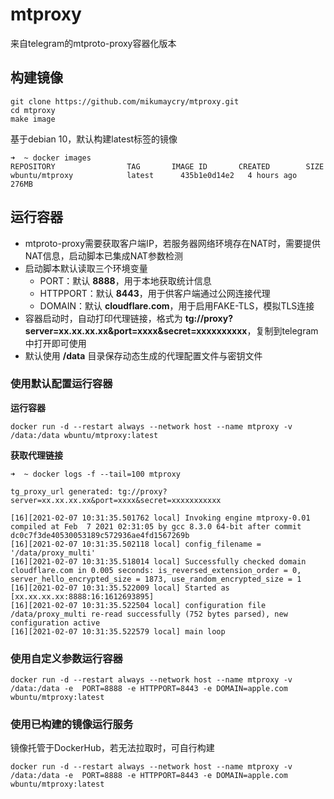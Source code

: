# mtproxy

来自telegram的mtproto-proxy容器化版本

## 构建镜像

```shell
git clone https://github.com/mikumaycry/mtproxy.git
cd mtproxy
make image
```

基于debian 10，默认构建latest标签的镜像

```shell
➜  ~ docker images
REPOSITORY                TAG       IMAGE ID       CREATED        SIZE
wbuntu/mtproxy            latest      435b1e0d14e2   4 hours ago    276MB
```

## 运行容器

- mtproto-proxy需要获取客户端IP，若服务器网络环境存在NAT时，需要提供NAT信息，启动脚本已集成NAT参数检测
- 启动脚本默认读取三个环境变量
  - PORT：默认 **8888**，用于本地获取统计信息
  - HTTPPORT：默认 **8443**，用于供客户端通过公网连接代理
  - DOMAIN：默认 **cloudflare.com**，用于启用FAKE-TLS，模拟TLS连接
- 容器启动时，自动打印代理链接，格式为 **tg://proxy?server=xx.xx.xx.xx&port=xxxx&secret=xxxxxxxxxx**，复制到telegram中打开即可使用
- 默认使用 **/data** 目录保存动态生成的代理配置文件与密钥文件

### 使用默认配置运行容器

**运行容器**

```shell
docker run -d --restart always --network host --name mtproxy -v /data:/data wbuntu/mtproxy:latest
```

**获取代理链接**

```shell
➜  ~ docker logs -f --tail=100 mtproxy

tg_proxy_url generated: tg://proxy?server=xx.xx.xx.xx&port=xxxx&secret=xxxxxxxxxxx

[16][2021-02-07 10:31:35.501762 local] Invoking engine mtproxy-0.01 compiled at Feb  7 2021 02:31:05 by gcc 8.3.0 64-bit after commit dc0c7f3de40530053189c572936ae4fd1567269b
[16][2021-02-07 10:31:35.502118 local] config_filename = '/data/proxy_multi'
[16][2021-02-07 10:31:35.518014 local] Successfully checked domain cloudflare.com in 0.005 seconds: is_reversed_extension_order = 0, server_hello_encrypted_size = 1873, use_random_encrypted_size = 1
[16][2021-02-07 10:31:35.522009 local] Started as [xx.xx.xx.xx:8888:16:1612693895]
[16][2021-02-07 10:31:35.522504 local] configuration file /data/proxy_multi re-read successfully (752 bytes parsed), new configuration active
[16][2021-02-07 10:31:35.522579 local] main loop
```

### 使用自定义参数运行容器

```shell
docker run -d --restart always --network host --name mtproxy -v /data:/data -e  PORT=8888 -e HTTPPORT=8443 -e DOMAIN=apple.com wbuntu/mtproxy:latest
```

### 使用已构建的镜像运行服务

镜像托管于DockerHub，若无法拉取时，可自行构建

```shell
docker run -d --restart always --network host --name mtproxy -v /data:/data -e  PORT=8888 -e HTTPPORT=8443 -e DOMAIN=apple.com wbuntu/mtproxy:latest
```

